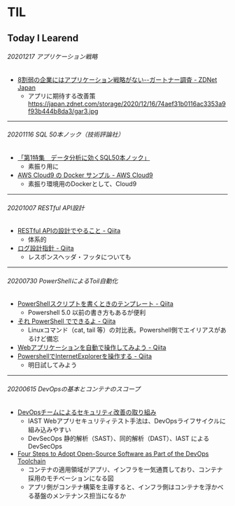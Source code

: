 # TIL
Today I Learend
----
###### 20201217 アプリケーション戦略
- [8割弱の企業にはアプリケーション戦略がない--ガートナー調査 - ZDNet Japan](https://japan.zdnet.com/article/35163916/)
  - アプリに期待する改善策　https://japan.zdnet.com/storage/2020/12/16/74aef31b0116ac3353a9f93b444b8da3/gar3.jpg
----
###### 20201116 SQL 50本ノック（技術評論社）
- [「第1特集　データ分析に効くSQL50本ノック」](https://gihyo.jp/magazine/SD/archive/2017/201711/support)
  - 素振り用に
- [AWS Cloud9 の Docker サンプル - AWS Cloud9](https://docs.aws.amazon.com/ja_jp/cloud9/latest/user-guide/sample-docker.html)
  - 素振り環境用のDockerとして、Cloud9 
----
###### 20201007 RESTful API設計
- [RESTful APIの設計でやること - Qiita](https://qiita.com/NagaokaKenichi/items/89c09354f08fc8d7387f)
  - 体系的
- [ログ設計指針 - Qiita](https://qiita.com/nanasess/items/350e59b29cceb2f122b3)
  - レスポンスヘッダ・フッタについても
----
###### 20200730 PowerShellによるToil自動化
- [PowerShellスクリプトを書くときのテンプレート - Qiita](https://qiita.com/kurukurupapa@github/items/2d3ff1a692dc831bd133)
  - Powershell 5.0 以前の書き方もあるが便利
- [それ PowerShell でできるよ - Qiita](https://qiita.com/cd01/items/da9a36582372e7d0a7f6)
  - Linuxコマンド（cat, tail 等）の対比表。Powershell側でエイリアスがあるけど備忘
- [Webアプリケーションを自動で操作してみよう - Qiita](https://qiita.com/mima_ita/items/4149a4cdb9a33084258b)
- [PowershellでInternetExplorerを操作する - Qiita](https://qiita.com/flasksrw/items/a1ff5fbbc3b660e01d96)
  - 明日試してみよう
----
###### 20200615 DevOpsの基本とコンテナのスコープ
- [DevOpsチームによるセキュリティ改善の取り組み](https://www.infoq.com/jp/news/2020/04/devops-security/)
  - IAST Webアプリセキュリティテスト手法は、DevOpsライフサイクルに組み込みやすい
  - DevSecOps 静的解析（SAST）、同的解析（DAST）、IAST によるDevSecOps
- [Four Steps to Adopt Open-Source Software as Part of the DevOps Toolchain](https://blogs.gartner.com/manjunath-bhat/2019/02/08/four-steps-to-adopt-open-source-software-as-part-of-the-devops-toolchain/)
  - コンテナの適用領域がアプリ、インフラを一気通貫しており、コンテナ採用のモチベーションになる図
  - アプリ側がコンテナ構築を主導すると、インフラ側はコンテナを浮かべる基盤のメンテナンス担当になるか


